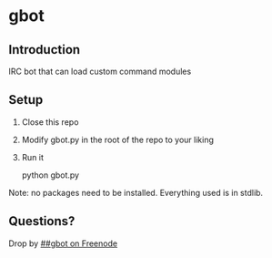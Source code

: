 gbot
====

Introduction
------------

IRC bot that can load custom command modules

Setup
-----

1. Close this repo
2. Modify gbot.py in the root of the repo to your liking
3. Run it

	python gbot.py

Note: no packages need to be installed.  Everything used is in stdlib.

Questions?
----------

Drop by [##gbot on Freenode](http://webchat.freenode.net/?channels=##gbot)